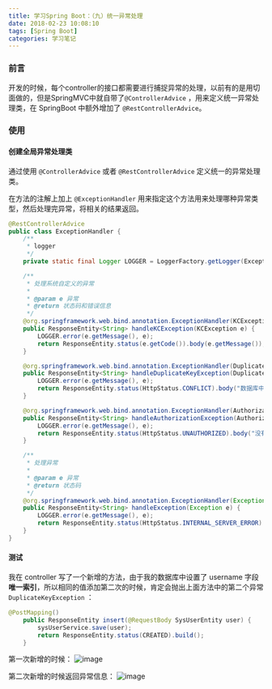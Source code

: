 ```yaml
---
title: 学习Spring Boot：（九）统一异常处理
date: 2018-02-23 10:08:10
tags: [Spring Boot]
categories: 学习笔记
---
```


### 前言
开发的时候，每个controller的接口都需要进行捕捉异常的处理，以前有的是用切面做的，但是SpringMVC中就自带了`@ControllerAdvice` ，用来定义统一异常处理类，在 SpringBoot 中额外增加了 `@RestControllerAdvice`。

<!--more-->

### 使用
#### 创建全局异常处理类
通过使用 `@ControllerAdvice` 或者 `@RestControllerAdvice` 定义统一的异常处理类。

在方法的注解上加上 `@ExceptionHandler` 用来指定这个方法用来处理哪种异常类型，然后处理完异常，将相关的结果返回。

```java
@RestControllerAdvice
public class ExceptionHandler {
    /**
     * logger
     */
    private static final Logger LOGGER = LoggerFactory.getLogger(ExceptionHandler.class);

    /**
     * 处理系统自定义的异常
     *
     * @param e 异常
     * @return 状态码和错误信息
     */
    @org.springframework.web.bind.annotation.ExceptionHandler(KCException.class)
    public ResponseEntity<String> handleKCException(KCException e) {
        LOGGER.error(e.getMessage(), e);
        return ResponseEntity.status(e.getCode()).body(e.getMessage());
    }

    @org.springframework.web.bind.annotation.ExceptionHandler(DuplicateKeyException.class)
    public ResponseEntity<String> handleDuplicateKeyException(DuplicateKeyException e) {
        LOGGER.error(e.getMessage(), e);
        return ResponseEntity.status(HttpStatus.CONFLICT).body("数据库中已存在该记录");
    }

    @org.springframework.web.bind.annotation.ExceptionHandler(AuthorizationException.class)
    public ResponseEntity<String> handleAuthorizationException(AuthorizationException e) {
        LOGGER.error(e.getMessage(), e);
        return ResponseEntity.status(HttpStatus.UNAUTHORIZED).body("没有权限，请联系管理员授权");
    }

    /**
     * 处理异常
     *
     * @param e 异常
     * @return 状态码
     */
    @org.springframework.web.bind.annotation.ExceptionHandler(Exception.class)
    public ResponseEntity<String> handleException(Exception e) {
        LOGGER.error(e.getMessage(), e);
        return ResponseEntity.status(HttpStatus.INTERNAL_SERVER_ERROR).build();
    }
}


```

#### 测试
我在 controller 写了一个新增的方法，由于我的数据库中设置了 username 字段**唯一索引**，所以相同的值添加第二次的时候，肯定会抛出上面方法中的第二个异常 `DuplicateKeyException` ：
```java
@PostMapping()
    public ResponseEntity insert(@RequestBody SysUserEntity user) {
        sysUserService.save(user);
        return ResponseEntity.status(CREATED).build();
    }
```
第一次新增的时候：
![image](https://zqnight.gitee.io/kaimz.github.io/image/hexo/contoller-advice/1.png)

第二次新增的时候返回异常信息：
![image](https://zqnight.gitee.io/kaimz.github.io/image/hexo/contoller-advice/2.png)
